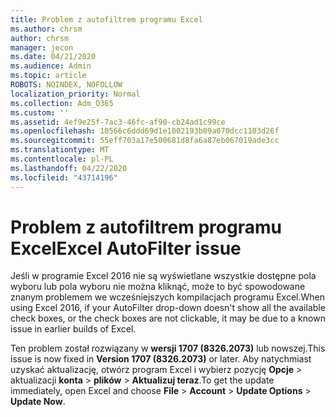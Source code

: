 ```yaml
---
title: Problem z autofiltrem programu Excel
ms.author: chrsm
author: chrsm
manager: jecon
ms.date: 04/21/2020
ms.audience: Admin
ms.topic: article
ROBOTS: NOINDEX, NOFOLLOW
localization_priority: Normal
ms.collection: Adm_O365
ms.custom: ''
ms.assetid: 4ef9e25f-7ac3-46fc-af90-cb24ad1c99ce
ms.openlocfilehash: 10566c6ddd69d1e1002193b09a070dcc1103d26f
ms.sourcegitcommit: 55eff703a17e500681d8fa6a87eb067019ade3cc
ms.translationtype: MT
ms.contentlocale: pl-PL
ms.lasthandoff: 04/22/2020
ms.locfileid: "43714196"
---
```

# <a name="excel-autofilter-issue"></a><span data-ttu-id="1574d-102">Problem z autofiltrem programu Excel</span><span class="sxs-lookup"><span data-stu-id="1574d-102">Excel AutoFilter issue</span></span>

<span data-ttu-id="1574d-103">Jeśli w programie Excel 2016 nie są wyświetlane wszystkie dostępne pola wyboru lub pola wyboru nie można kliknąć, może to być spowodowane znanym problemem we wcześniejszych kompilacjach programu Excel.</span><span class="sxs-lookup"><span data-stu-id="1574d-103">When using Excel 2016, if your AutoFilter drop-down doesn't show all the available check boxes, or the check boxes are not clickable, it may be due to a known issue in earlier builds of Excel.</span></span> 
  
<span data-ttu-id="1574d-104">Ten problem został rozwiązany w **wersji 1707 (8326.2073)** lub nowszej.</span><span class="sxs-lookup"><span data-stu-id="1574d-104">This issue is now fixed in **Version 1707 (8326.2073)** or later.</span></span> <span data-ttu-id="1574d-105">Aby natychmiast uzyskać aktualizację, otwórz program Excel i wybierz pozycję **Opcje** \> aktualizacji **konta** \> **plików** \> **Aktualizuj teraz**.</span><span class="sxs-lookup"><span data-stu-id="1574d-105">To get the update immediately, open Excel and choose **File** \> **Account** \> **Update Options** \> **Update Now**.</span></span>
  

